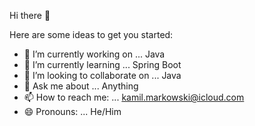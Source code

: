  Hi there 👋


Here are some ideas to get you started:

- 🔭 I’m currently working on ... Java
- 🌱 I’m currently learning ... Spring Boot
- 👯 I’m looking to collaborate on ... Java
- 💬 Ask me about ... Anything
- 📫 How to reach me: ... kamil.markowski@icloud.com
- 😄 Pronouns: ... He/Him

